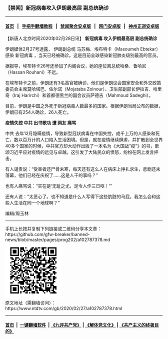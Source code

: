 ### 【禁闻】新冠病毒攻入伊朗最高层 副总统确诊
------------------------

#### [首页](https://github.com/gfw-breaker/banned-news/blob/master/README.md) &nbsp;&nbsp;|&nbsp;&nbsp; [手把手翻墙教程](https://github.com/gfw-breaker/guides/wiki) &nbsp;&nbsp;|&nbsp;&nbsp; [禁闻聚合安卓版](https://github.com/gfw-breaker/bn-android) &nbsp;&nbsp;|&nbsp;&nbsp; [网门安卓版](https://github.com/oGate2/oGate) &nbsp;&nbsp;|&nbsp;&nbsp; [神州正道安卓版](https://github.com/SzzdOgate/update) 



<div><div class="post_content" itemprop="articleBody">
 <p>
  【新唐人北京时间2020年02月28日讯】
  <strong>
   <ok href="https://www.ntdtv.com/gb/新冠病毒.htm">
    新冠病毒
   </ok>
   攻入伊朗最高层 副总统确诊
  </strong>
 </p>
 <p>
  伊朗媒体2月27号透露，
  <ok href="https://www.ntdtv.com/gb/伊朗副总统.htm">
   伊朗副总统
  </ok>
  马苏梅．埃布特卡（Masoumeh Ebtekar）感染
  <ok href="https://www.ntdtv.com/gb/新冠病毒.htm">
   新冠病毒
  </ok>
  ，当天已经被确诊。这是目前全球感染新冠肺炎级别最高的官员。
 </p>
 <p>
  据报导，埃布特卡26号还参加了内阁会议，她的座位离总统哈桑．鲁哈尼（Hassan Rouhani）不远。
 </p>
 <p>
  在埃布特卡之前，伊朗还有3名高官被确诊，他们是伊朗议会国家安全和外交政策委员会主席莫哈塔巴．佐尔诺（Mojataba Zolnour）、卫生部副部长伊拉吉．哈里奇（Iraj Harirchi）和首都德黑兰的国会议员萨德吉（Mahmoud Sadeghi）。
 </p>
 <p>
  目前，伊朗是中国之外死于新冠病毒人数最多的国家。根据伊朗当局公布的数据，伊朗已有254人确诊，26人死亡。
 </p>
 <p>
  <strong>
   疫情失控
   <ok href="https://www.ntdtv.com/gb/中共.htm">
    中共
   </ok>
   出书歌功 遭
   <ok href="https://www.ntdtv.com/gb/网友.htm">
    网友
   </ok>
   痛骂
  </strong>
 </p>
 <p>
  <ok href="https://www.ntdtv.com/gb/中共.htm">
   中共
  </ok>
  去年12月隐瞒疫情，导致新型冠状病毒在中国失控，成千上万的人感染和死亡，数以百万计的人口陷入生活困境。但是，就在疫情继续肆虐，并扩散到全世界40多个国家的时候，中共官方却大动作出版了一本名为《大国战“疫”》的书，歌颂习近平应对疫情的远见与卓越。这引发了大陆民众的愤怒，纷纷在网上发言抨击。
 </p>
 <p>
  有人谴责说：“受害者还尸骨未寒，每天还有这么人在病床上挣扎求生，悲剧还未落幕，他们已经在庆祝了……这是人干的事吗？”
 </p>
 <p>
  也有人痛骂说：“实在是‘无耻之尤，足令人作三日呕！’”
 </p>
 <p>
  还有人说：“太恶心了。也不知道是什么人写得下这些肮脏的马屁。我怎么会和这些人生活在同一个地球啊？”
 </p>
 <p>
  编辑/周玉林
 </p>
 <div class="single_ad">
 </div>
</div>
</div>
<hr/>
手机上长按并复制下列链接或二维码分享本文章：<br/>
https://github.com/gfw-breaker/banned-news/blob/master/pages/prog202/a102787378.md <br/>
<a href='https://github.com/gfw-breaker/banned-news/blob/master/pages/prog202/a102787378.md'><img src='https://github.com/gfw-breaker/banned-news/blob/master/pages/prog202/a102787378.md.png'/></a> <br/>
原文地址（需翻墙访问）：https://www.ntdtv.com/gb/2020/02/27/a102787378.html


------------------------
#### [首页](https://github.com/gfw-breaker/banned-news/blob/master/README.md) &nbsp;|&nbsp; [一键翻墙软件](https://github.com/gfw-breaker/nogfw/blob/master/README.md) &nbsp;| [《九评共产党》](https://github.com/gfw-breaker/9ping.md/blob/master/README.md#九评之一评共产党是什么) | [《解体党文化》](https://github.com/gfw-breaker/jtdwh.md/blob/master/README.md) | [《共产主义的终极目的》](https://github.com/gfw-breaker/gczydzjmd.md/blob/master/README.md)


<img src='http://gfw-breaker.win/banned-news/pages/prog202/a102787378.md' width='0px' height='0px'/>